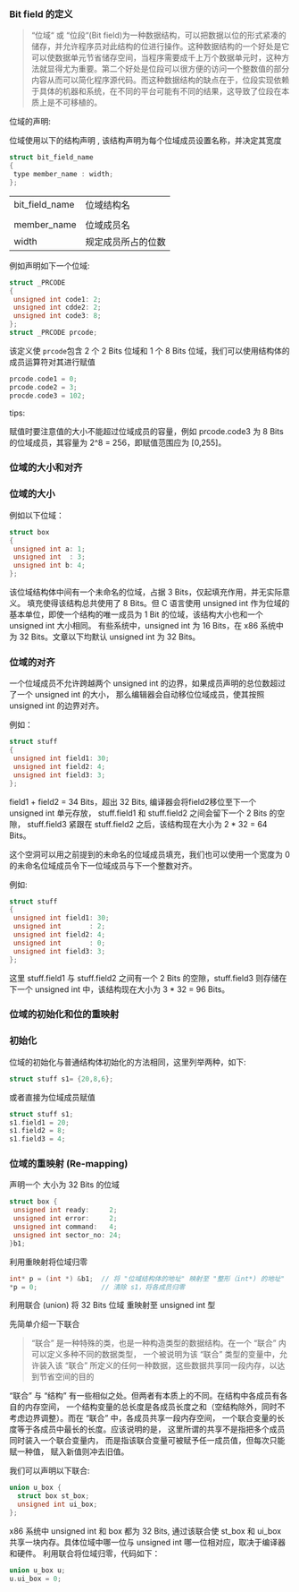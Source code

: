 ### **Bit field 的定义**

> “位域“ 或 “位段“(Bit field)为一种数据结构，可以把数据以位的形式紧凑的储存，并允许程序员对此结构的位进行操作。这种数据结构的一个好处是它可以使数据单元节省储存空间，当程序需要成千上万个数据单元时，这种方法就显得尤为重要。第二个好处是位段可以很方便的访问一个整数值的部分内容从而可以简化程序源代码。而这种数据结构的缺点在于，位段实现依赖于具体的机器和系统，在不同的平台可能有不同的结果，这导致了位段在本质上是不可移植的。

位域的声明:

位域使用以下的结构声明 , 该结构声明为每个位域成员设置名称，并决定其宽度

```cpp
struct bit_field_name
{
 type member_name : width;
};
```

|||
|---|---|
|bit_field_name|位域结构名|
|||
|member_name|位域成员名|
|width|规定成员所占的位数|

例如声明如下一个位域:

```cpp
struct _PRCODE
{
 unsigned int code1: 2;
 unsigned int cdde2: 2;
 unsigned int code3: 8;
};
struct _PRCODE prcode;
```

该定义使 `prcode`包含 2 个 2 Bits 位域和 1 个 8 Bits 位域，我们可以使用结构体的成员运算符对其进行赋值

```cpp
prcode.code1 = 0;
prcode.code2 = 3;
procde.code3 = 102;
```

tips:

赋值时要注意值的大小不能超过位域成员的容量，例如 prcode.code3 为 8 Bits 的位域成员，其容量为 2^8 = 256，即赋值范围应为 [0,255]。

### **位域的大小和对齐**

### **位域的大小**

例如以下位域：

```cpp
struct box 
{
 unsigned int a: 1;
 unsigned int  : 3;
 unsigned int b: 4;
};
```

该位域结构体中间有一个未命名的位域，占据 3 Bits，仅起填充作用，并无实际意义。 填充使得该结构总共使用了 8 Bits。但 C 语言使用 unsigned int 作为位域的基本单位，即使一个结构的唯一成员为 1 Bit 的位域，该结构大小也和一个 unsigned int 大小相同。 有些系统中，unsigned int 为 16 Bits，在 x86 系统中为 32 Bits。文章以下均默认 unsigned int 为 32 Bits。

### **位域的对齐**

一个位域成员不允许跨越两个 unsigned int 的边界，如果成员声明的总位数超过了一个 unsigned int 的大小， 那么编辑器会自动移位位域成员，使其按照 unsigned int 的边界对齐。

例如：

```cpp
struct stuff 
{
 unsigned int field1: 30;
 unsigned int field2: 4;
 unsigned int field3: 3;
};
```

field1 + field2 = 34 Bits，超出 32 Bits, 编译器会将field2移位至下一个 unsigned int 单元存放， stuff.field1 和 stuff.field2 之间会留下一个 2 Bits 的空隙， stuff.field3 紧跟在 stuff.field2 之后，该结构现在大小为 2 * 32 = 64 Bits。

这个空洞可以用之前提到的未命名的位域成员填充，我们也可以使用一个宽度为 0 的未命名位域成员令下一位域成员与下一个整数对齐。

例如:

```cpp
struct stuff 
{
 unsigned int field1: 30;
 unsigned int       : 2;
 unsigned int field2: 4;
 unsigned int       : 0;
 unsigned int field3: 3; 
};
```

这里 stuff.field1 与 stuff.field2 之间有一个 2 Bits 的空隙，stuff.field3 则存储在下一个 unsigned int 中，该结构现在大小为 3 * 32 = 96 Bits。

### **位域的初始化和位的重映射**

### **初始化**

位域的初始化与普通结构体初始化的方法相同，这里列举两种，如下:

```cpp
struct stuff s1= {20,8,6};
```

或者直接为位域成员赋值

```cpp
struct stuff s1;
s1.field1 = 20;
s1.field2 = 8;
s1.field3 = 4;
```

### **位域的重映射 (Re-mapping)**

声明一个 大小为 32 Bits 的位域

```cpp
struct box {
 unsigned int ready:     2;
 unsigned int error:     2;
 unsigned int command:   4;
 unsigned int sector_no: 24;
}b1;
```

利用重映射将位域归零

```cpp
int* p = (int *) &b1;  // 将 "位域结构体的地址" 映射至 "整形（int*) 的地址" 
*p = 0;                // 清除 s1，将各成员归零
```

利用联合 (union) 将 32 Bits 位域 重映射至 unsigned int 型

先简单介绍一下联合

> “联合” 是一种特殊的类，也是一种构造类型的数据结构。在一个 “联合” 内可以定义多种不同的数据类型， 一个被说明为该 “联合” 类型的变量中，允许装入该 “联合” 所定义的任何一种数据，这些数据共享同一段内存，以达到节省空间的目的

“联合” 与 “结构” 有一些相似之处。但两者有本质上的不同。在结构中各成员有各自的内存空间， 一个结构变量的总长度是各成员长度之和（空结构除外，同时不考虑边界调整）。而在 “联合” 中，各成员共享一段内存空间， 一个联合变量的长度等于各成员中最长的长度。应该说明的是， 这里所谓的共享不是指把多个成员同时装入一个联合变量内， 而是指该联合变量可被赋予任一成员值，但每次只能赋一种值， 赋入新值则冲去旧值。

我们可以声明以下联合:

```cpp
union u_box {
  struct box st_box;     
  unsigned int ui_box;
};
```

x86 系统中 unsigned int 和 box 都为 32 Bits, 通过该联合使 st_box 和 ui_box 共享一块内存。具体位域中哪一位与 unsigned int 哪一位相对应，取决于编译器和硬件。 利用联合将位域归零，代码如下：

```cpp
union u_box u;
u.ui_box = 0;
```